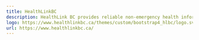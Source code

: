 ```yaml
---
title: HealthLinkBC
description: HealthLink BC provides reliable non-emergency health information and advice in British Columbia. Information and advice is available by telephone, our website, a mobile app and a collection of print resources.
logo: https://www.healthlinkbc.ca/themes/custom/bootstrap4_hlbc/logo.svg
url: https://www.healthlinkbc.ca/
---
```

